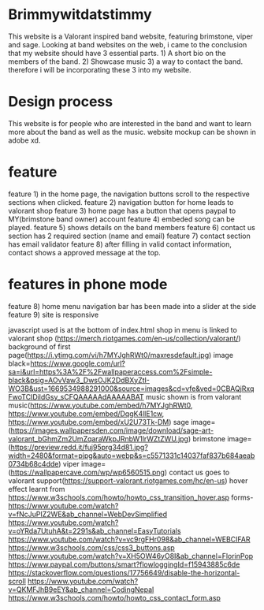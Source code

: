 # Brimmywitdatstimmy
This website is a Valorant inspired band website, featuring brimstone, viper and sage. Looking at band websites on the web, i came to the conclusion that my website should have 3 essential parts. 1) A short bio on the members of the band. 2) Showcase music 3) a way to contact the band. therefore i will be incorporating these 3 into my website.

# Design process
This website is for people who are interested in the band and want to learn more about the band as well as the music. website mockup can be shown in adobe xd.

# feature
feature 1) in the home page, the navigation buttons scroll to the respective sections when clicked.
feature 2) navigation button for home leads to valorant shop
feature 3) home page has a button that opens paypal to MY(brimstone band owner) account
feature 4) embeded song can be played.
feature 5) shows details on the band members
feature 6) contact us section has 2 required section (name and email)
feature 7) contact section has email validator
feature 8) after filling in valid contact information, contact shows a approved message at the top.
# features in phone mode
feature 8) home menu navigation bar has been made into a slider at the side
feature 9) site is responsive














javascript used is at the bottom of index.html
shop in menu is linked to valorant shop (https://merch.riotgames.com/en-us/collection/valorant/)
background of first page(https://i.ytimg.com/vi/h7MYJghRWt0/maxresdefault.jpg)
image black=https://www.google.com/url?sa=i&url=https%3A%2F%2Fwallpaperaccess.com%2Fsimple-black&psig=AOvVaw3_DwsOJK2DdBXyZtI-WO3B&ust=1669534988291000&source=images&cd=vfe&ved=0CBAQjRxqFwoTCIDildGsy_sCFQAAAAAdAAAAABAT
music shown is from valorant music(https://www.youtube.com/embed/h7MYJghRWt0, https://www.youtube.com/embed/DqgK4llE1cw, https://www.youtube.com/embed/xU2U73Tk-DM)
sage image=(https://images.wallpapersden.com/image/download/sage-art-valorant_bGhmZm2UmZqaraWkpJRnbW1lrWZtZWU.jpg)
brimstone image=(https://preview.redd.it/fuj95prg34d81.jpg?width=2480&format=pjpg&auto=webp&s=c5571331c14037faf837b684aeab0734b68c4dde)
viper image=(https://wallpapercave.com/wp/wp6560515.png)
contact us goes to valorant support(https://support-valorant.riotgames.com/hc/en-us)
hover effect learnt from https://www.w3schools.com/howto/howto_css_transition_hover.asp
forms-https://www.youtube.com/watch?v=fNcJuPIZ2WE&ab_channel=WebDevSimplified
https://www.youtube.com/watch?v=oYRda7UtuhA&t=2291s&ab_channel=EasyTutorials
https://www.youtube.com/watch?v=vc9rgFHr098&ab_channel=WEBCIFAR
https://www.w3schools.com/css/css3_buttons.asp
https://www.youtube.com/watch?v=XH5OW46yO8I&ab_channel=FlorinPop
https://www.paypal.com/buttons/smart?flowloggingId=f15943885c6de
https://stackoverflow.com/questions/17756649/disable-the-horizontal-scroll
https://www.youtube.com/watch?v=QKMFJhB9eEY&ab_channel=CodingNepal
https://www.w3schools.com/howto/howto_css_contact_form.asp


